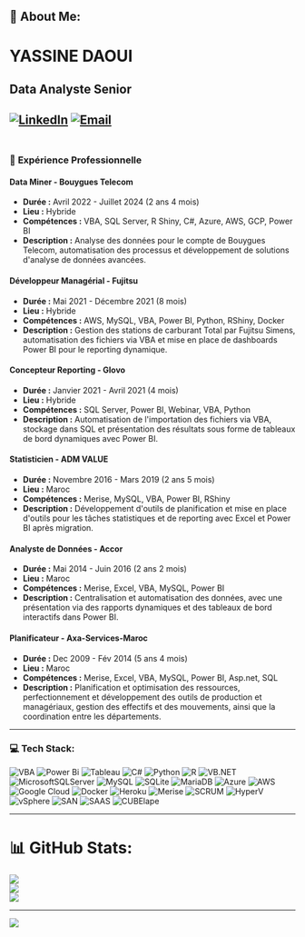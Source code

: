 ## 💫 **About Me:**
# **YASSINE DAOUI**  
## **Data Analyste Senior**  
[![LinkedIn](https://img.shields.io/badge/LinkedIn-%230077B5.svg?logo=linkedin&logoColor=white)](https://linkedin.com/in/yassine-daoui-56a7ab1a0) [![Email](https://img.shields.io/badge/Email-D14836?logo=gmail&logoColor=white)](mailto:daoui00yassine@gmail.com)  
<br>  
---  

### 🔭 **Expérience Professionnelle**  

#### **Data Miner - Bouygues Telecom**  
- **Durée :** Avril 2022 - Juillet 2024 (2 ans 4 mois)  
- **Lieu :** Hybride  
- **Compétences :** VBA, SQL Server, R Shiny, C#, Azure, AWS, GCP, Power BI  
- **Description :** Analyse des données pour le compte de Bouygues Telecom, automatisation des processus et développement de solutions d'analyse de données avancées.  

#### **Développeur Managérial - Fujitsu**  
- **Durée :** Mai 2021 - Décembre 2021 (8 mois)  
- **Lieu :** Hybride  
- **Compétences :** AWS, MySQL, VBA, Power BI, Python, RShiny, Docker  
- **Description :** Gestion des stations de carburant Total par Fujitsu Simens, automatisation des fichiers via VBA et mise en place de dashboards Power BI pour le reporting dynamique.  

#### **Concepteur Reporting - Glovo**  
- **Durée :** Janvier 2021 - Avril 2021 (4 mois)  
- **Lieu :** Hybride  
- **Compétences :** SQL Server, Power BI, Webinar, VBA, Python  
- **Description :** Automatisation de l'importation des fichiers via VBA, stockage dans SQL et présentation des résultats sous forme de tableaux de bord dynamiques avec Power BI.  

#### **Statisticien - ADM VALUE**  
- **Durée :** Novembre 2016 - Mars 2019 (2 ans 5 mois)  
- **Lieu :** Maroc  
- **Compétences :** Merise, MySQL, VBA, Power BI, RShiny  
- **Description :** Développement d'outils de planification et mise en place d'outils pour les tâches statistiques et de reporting avec Excel et Power BI après migration.  

#### **Analyste de Données - Accor**  
- **Durée :** Mai 2014 - Juin 2016 (2 ans 2 mois)  
- **Lieu :** Maroc  
- **Compétences :** Merise, Excel, VBA, MySQL, Power BI  
- **Description :** Centralisation et automatisation des données, avec une présentation via des rapports dynamiques et des tableaux de bord interactifs dans Power BI.  

#### **Planificateur - Axa-Services-Maroc**  
- **Durée :** Dec 2009 - Fév 2014 (5 ans 4 mois)  
- **Lieu :** Maroc  
- **Compétences :** Merise, Excel, VBA, MySQL, Power BI, Asp.net, SQL  
- **Description :** Planification et optimisation des ressources, perfectionnement et développement des outils de production et managériaux, gestion des effectifs et des mouvements, ainsi que la coordination entre les départements.  

---  

### 💻 **Tech Stack:**  
![VBA](https://img.shields.io/badge/VBA-217346?style=for-the-badge&logo=microsoft-excel&logoColor=white) ![Power Bi](https://img.shields.io/badge/power_bi-F2C811?style=for-the-badge&logo=powerbi&logoColor=black) ![Tableau](https://img.shields.io/badge/Tableau-E97627?style=for-the-badge&logo=tableau&logoColor=white) ![C#](https://img.shields.io/badge/c%23-%23239120.svg?style=for-the-badge&logo=csharp&logoColor=white) ![Python](https://img.shields.io/badge/python-3670A0?style=for-the-badge&logo=python&logoColor=ffdd54) ![R](https://img.shields.io/badge/r-%23276DC3.svg?style=for-the-badge&logo=r&logoColor=white) ![VB.NET](https://img.shields.io/badge/VB.NET-512BD4?style=for-the-badge&logo=dotnet&logoColor=white) ![MicrosoftSQLServer](https://img.shields.io/badge/Microsoft%20SQL%20Server-CC2927?style=for-the-badge&logo=microsoft%20sql%20server&logoColor=white) ![MySQL](https://img.shields.io/badge/mysql-4479A1.svg?style=for-the-badge&logo=mysql&logoColor=white) ![SQLite](https://img.shields.io/badge/sqlite-%2307405e.svg?style=for-the-badge&logo=sqlite&logoColor=white) ![MariaDB](https://img.shields.io/badge/MariaDB-003545?style=for-the-badge&logo=mariadb&logoColor=white) ![Azure](https://img.shields.io/badge/azure-%230072C6.svg?style=for-the-badge&logo=microsoftazure&logoColor=white) ![AWS](https://img.shields.io/badge/AWS-%23FF9900.svg?style=for-the-badge&logo=amazon-aws&logoColor=white) ![Google Cloud](https://img.shields.io/badge/GoogleCloud-%234285F4.svg?style=for-the-badge&logo=google-cloud&logoColor=white)  ![Docker](https://img.shields.io/badge/Docker-2496ED?style=for-the-badge&logo=docker&logoColor=white) ![Heroku](https://img.shields.io/badge/Heroku-430098?style=for-the-badge&logo=heroku&logoColor=white) ![Merise](https://img.shields.io/badge/Merise-000000?style=for-the-badge&logo=bookstack&logoColor=white) ![SCRUM](https://img.shields.io/badge/SCRUM-6DB33F?style=for-the-badge&logo=scrumalliance&logoColor=white) ![HyperV](https://img.shields.io/badge/HyperV-0078D4?style=for-the-badge&logo=microsoft&logoColor=white) ![vSphere](https://img.shields.io/badge/vSphere-607078?style=for-the-badge&logo=vmware&logoColor=white) ![SAN](https://img.shields.io/badge/SAN-000000?style=for-the-badge&logo=storage&logoColor=white) ![SAAS](https://img.shields.io/badge/SAAS-FF6C37?style=for-the-badge&logo=cloud&logoColor=white)  ![CUBElape](https://img.shields.io/badge/CUBElape-000000?style=for-the-badge&logo=cube&logoColor=white)  

---  

# 📊 **GitHub Stats:**  
![](https://github-readme-stats.vercel.app/api?username=YDaoui&theme=dark&hide_border=false&include_all_commits=false&count_private=true)  
![](https://github-readme-streak-stats.herokuapp.com/?user=YDaoui&theme=dark&hide_border=false)  
![](https://github-readme-stats.vercel.app/api/top-langs/?username=YDaoui&theme=dark&hide_border=false&include_all_commits=false&count_private=true&layout=compact)  

---  
[![](https://visitcount.itsvg.in/api?id=YDaoui&icon=0&color=0)](https://visitcount.itsvg.in)  

<!-- Proudly created with GPRM ( https://gprm.itsvg.in ) -->

